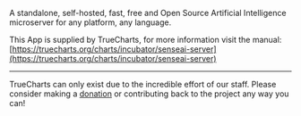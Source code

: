 A standalone, self-hosted, fast, free and Open Source Artificial Intelligence microserver for any platform, any language.

This App is supplied by TrueCharts, for more information visit the manual: [https://truecharts.org/charts/incubator/senseai-server](https://truecharts.org/charts/incubator/senseai-server)

---

TrueCharts can only exist due to the incredible effort of our staff.
Please consider making a [donation](https://truecharts.org/sponsor) or contributing back to the project any way you can!
